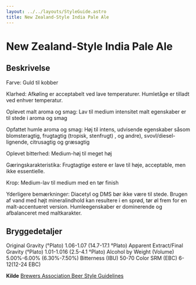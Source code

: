 ```yaml
---
layout: ../../layouts/StyleGuide.astro
title: New Zealand-Style India Pale Ale
---
```

# New Zealand-Style India Pale Ale

## Beskrivelse
Farve: Guld til kobber

Klarhed: Afkøling er acceptabelt ved lave temperaturer. Humletåge er tilladt ved enhver temperatur.

Oplevet malt aroma og smag: Lav til medium intensitet malt egenskaber er til stede i aroma og smag

Opfattet humle aroma og smag: Høj til intens, udvisende egenskaber såsom blomsteragtig, frugtagtig (tropisk, stenfrugt) , og andre), svovl/diesel-lignende, citrusagtig og græsagtig

Oplevet bitterhed: Medium-høj til meget høj

Gæringskarakteristika: Frugtagtige estere er lave til høje, acceptable, men ikke essentielle.

Krop: Medium-lav til medium med en tør finish

Yderligere bemærkninger: Diacetyl og DMS bør ikke være til stede. Brugen af ​​vand med højt mineralindhold kan resultere i en sprød, tør øl frem for en malt-accentueret version. Humleegenskaber er dominerende og afbalanceret med maltkarakter.




## Bryggedetaljer
Original Gravity (°Plato) 1.06-1.07 (14.7-17.1 °Plato)
Apparent Extract/Final Gravity (°Plato) 1.01-1.016 (2.5-4.1 °Plato)
Alcohol by Weight (Volume) 5.00%-6.00% (6.30%-7.50%)
Bitterness (IBU) 50-70
Color SRM (EBC) 6-12(12-24 EBC)					



**Kilde**
[Brewers Association Beer Style Guidelines](https://www.brewersassociation.org/)
